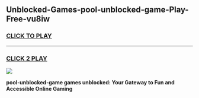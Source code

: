 
## Unblocked-Games-pool-unblocked-game-Play-Free-vu8iw
<h3>
<a href="https://premium76.site?title=pool-unblocked-game&ref=18A1">CLICK TO PLAY</a></h3>
<hr>

<h3>
<a href="https://premium76.site?title=pool-unblocked-game&ref=18A1">CLICK 2 PLAY</a>
  
</h3>

<a href="https://premium76.site?title=pool-unblocked-game&ref=18A1"><img src="https://clearcache.store/games.png"></a>


**pool-unblocked-game games unblocked: Your Gateway to Fun and Accessible Online Gaming**
